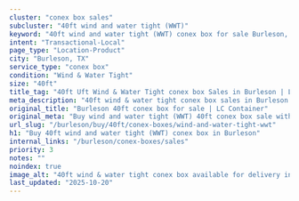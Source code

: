 ```yaml
---
cluster: "conex box sales"
subcluster: "40ft wind and water tight (WWT)"
keyword: "40ft wind and water tight (WWT) conex box for sale Burleson, TX"
intent: "Transactional-Local"
page_type: "Location-Product"
city: "Burleson, TX"
service_type: "conex box"
condition: "Wind & Water Tight"
size: "40ft"
title_tag: "40ft Uft Wind & Water Tight conex box Sales in Burleson | LC Container"
meta_description: "40ft wind & water tight conex box sales in Burleson. Fast delivery, competitive pricing. Serving conex boxes area. Quote ID: OLU. Call (214) 524-4168 for your free quote today."
original_title: "Burleson 40ft conex box for sale | LC Container"
original_meta: "Buy wind and water tight (WWT) 40ft conex box sale with local delivery in Burleson, TX. LC Container — local Since 2003. Request a fast quote today."
url_slug: "/burleson/buy/40ft/conex-boxes/wind-and-water-tight-wwt"
h1: "Buy 40ft wind and water tight (WWT) conex box in Burleson"
internal_links: "/burleson/conex-boxes/sales"
priority: 3
notes: ""
noindex: true
image_alt: "40ft wind & water tight conex box available for delivery in Burleson"
last_updated: "2025-10-20"
---
```


<!-- TODO: Add unique city/inventory copy, images, and internal links here. -->
